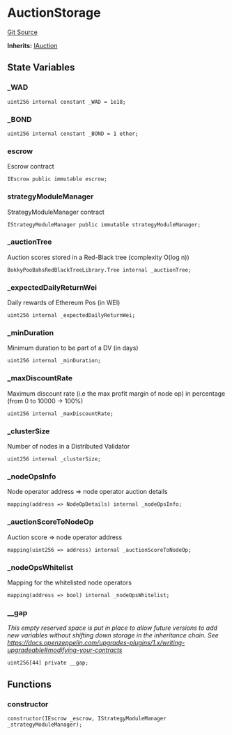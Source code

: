 # AuctionStorage
[Git Source](https://github.com/Byzantine-Finance/byzantine-contracts/blob/039f6bfc2d98b2c720b4f881f44b17511a859648/src/core/AuctionStorage.sol)

**Inherits:**
[IAuction](/src/interfaces/IAuction.sol/interface.IAuction.md)


## State Variables
### _WAD

```solidity
uint256 internal constant _WAD = 1e18;
```


### _BOND

```solidity
uint256 internal constant _BOND = 1 ether;
```


### escrow
Escrow contract


```solidity
IEscrow public immutable escrow;
```


### strategyModuleManager
StrategyModuleManager contract


```solidity
IStrategyModuleManager public immutable strategyModuleManager;
```


### _auctionTree
Auction scores stored in a Red-Black tree (complexity O(log n))


```solidity
BokkyPooBahsRedBlackTreeLibrary.Tree internal _auctionTree;
```


### _expectedDailyReturnWei
Daily rewards of Ethereum Pos (in WEI)


```solidity
uint256 internal _expectedDailyReturnWei;
```


### _minDuration
Minimum duration to be part of a DV (in days)


```solidity
uint256 internal _minDuration;
```


### _maxDiscountRate
Maximum discount rate (i.e the max profit margin of node op) in percentage (from 0 to 10000 -> 100%)


```solidity
uint256 internal _maxDiscountRate;
```


### _clusterSize
Number of nodes in a Distributed Validator


```solidity
uint256 internal _clusterSize;
```


### _nodeOpsInfo
Node operator address => node operator auction details


```solidity
mapping(address => NodeOpDetails) internal _nodeOpsInfo;
```


### _auctionScoreToNodeOp
Auction score => node operator address


```solidity
mapping(uint256 => address) internal _auctionScoreToNodeOp;
```


### _nodeOpsWhitelist
Mapping for the whitelisted node operators


```solidity
mapping(address => bool) internal _nodeOpsWhitelist;
```


### __gap
*This empty reserved space is put in place to allow future versions to add new
variables without shifting down storage in the inheritance chain.
See https://docs.openzeppelin.com/upgrades-plugins/1.x/writing-upgradeable#modifying-your-contracts*


```solidity
uint256[44] private __gap;
```


## Functions
### constructor


```solidity
constructor(IEscrow _escrow, IStrategyModuleManager _strategyModuleManager);
```

